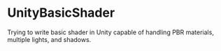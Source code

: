 # UnityBasicShader
Trying to write basic shader in Unity capable of handling PBR materials, multiple lights, and shadows.
